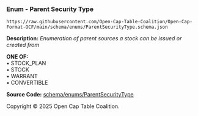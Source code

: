 ### Enum - Parent Security Type

`https://raw.githubusercontent.com/Open-Cap-Table-Coalition/Open-Cap-Format-OCF/main/schema/enums/ParentSecurityType.schema.json`

**Description:** _Enumeration of parent sources a stock can be issued or created from_

**ONE OF:**</br>&bull; STOCK_PLAN </br>&bull; STOCK </br>&bull; WARRANT </br>&bull; CONVERTIBLE

**Source Code:** [schema/enums/ParentSecurityType](../../../../schema/enums/ParentSecurityType.schema.json)

Copyright © 2025 Open Cap Table Coalition.
